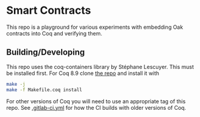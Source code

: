 # Smart Contracts
This repo is a playground for various experiments with embedding Oak contracts
into Coq and verifying them.

## Building/Developing
This repo uses the coq-containers library by Stéphane Lescuyer. This must be
installed first. For Coq 8.9 clone [the repo](https://github.com/coq-contribs/containers)
and install it with

```bash
make -j
make -f Makefile.coq install
```

For other versions of Coq you will need to use an appropriate tag of this repo.
See [.gitlab-ci.yml](.gitlab-ci.yml) for how the CI builds with older versions
of Coq.

